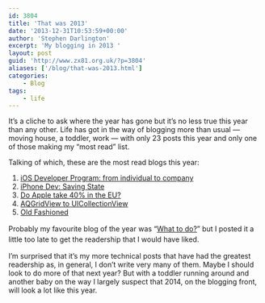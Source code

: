 ```yaml
---
id: 3804
title: 'That was 2013'
date: '2013-12-31T10:53:59+00:00'
author: 'Stephen Darlington'
excerpt: 'My blogging in 2013 '
layout: post
guid: 'http://www.zx81.org.uk/?p=3804'
aliases: ['/blog/that-was-2013.html']
categories:
    - Blog
tags:
    - life
---
```


It’s a cliche to ask where the year has gone but it’s no less true this year than any other. Life has got in the way of blogging more than usual — moving house, a toddler, work — with only 23 posts this year and only one of those making my “most read” list.

Talking of which, these are the most read blogs this year:

1. [iOS Developer Program: from individual to company](http://www.zx81.org.uk/computing/opinion/ios-developer-program-from-individual-to-company.html "iOS Developer Program: from individual to company")
2. [iPhone Dev: Saving State](http://www.zx81.org.uk/computing/software/iphone-dev-saving-state.html "iPhone Dev: Saving State")
3. [Do Apple take 40% in the EU?](http://www.zx81.org.uk/computing/opinion/do-apple-take-40-in-the-eu.html "Do Apple take 40% in the EU?")
4. [AQGridView to UICollectionView](http://www.zx81.org.uk/computing/opinion/aqgridview-to-uicollectionview.html "AQGridView to UICollectionView")
5. [Old Fashioned](http://www.zx81.org.uk/photography/photofriday/old-fashioned.html "Old Fashioned")

<span style="line-height: 1.5em;">Probably my favourite blog of the year was “</span>[What to do?](http://www.zx81.org.uk/computing/opinion/what-to-do.html "What to do?")<span style="line-height: 1.5em;">” but I posted it a little too late to get the readership that I would have liked.</span>

I’m surprised that it’s my more technical posts that have had the greatest readership as, in general, I don’t write very many of them. Maybe I should look to do more of that next year? But with a toddler running around and another baby on the way I largely suspect that 2014, on the blogging front, will look a lot like this year.